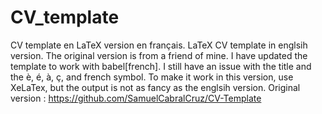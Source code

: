 # CV_template
CV template en LaTeX version en français.
LaTeX CV template in englsih version.
The original version is from a friend of mine. I have updated the template to work with babel[french].
I still have an issue with the title and the è, é, à, ç, and french symbol. 
To make it work in this version, use XeLaTex, but the output is not as fancy as the englsih version.
Original version : https://github.com/SamuelCabralCruz/CV-Template
